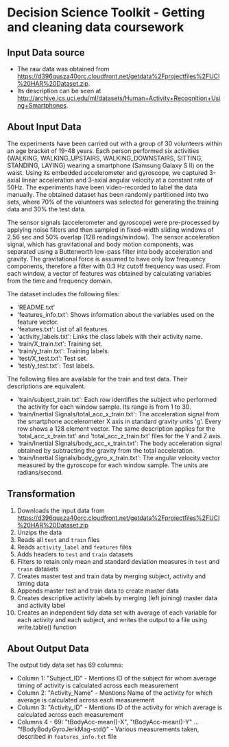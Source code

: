 Decision Science Toolkit - Getting and cleaning data coursework
===============================================================

## Input Data source
* The raw data was obtained from https://d396qusza40orc.cloudfront.net/getdata%2Fprojectfiles%2FUCI%20HAR%20Dataset.zip.
* Its description can be seen at http://archive.ics.uci.edu/ml/datasets/Human+Activity+Recognition+Using+Smartphones.

## About Input Data
The experiments have been carried out with a group of 30 volunteers within an age bracket of 19-48 years. Each person performed six activities (WALKING, WALKING_UPSTAIRS, WALKING_DOWNSTAIRS, SITTING, STANDING, LAYING) wearing a smartphone (Samsung Galaxy S II) on the waist. Using its embedded accelerometer and gyroscope, we captured 3-axial linear acceleration and 3-axial angular velocity at a constant rate of 50Hz. The experiments have been video-recorded to label the data manually. The obtained dataset has been randomly partitioned into two sets, where 70% of the volunteers was selected for generating the training data and 30% the test data.

The sensor signals (accelerometer and gyroscope) were pre-processed by applying noise filters and then sampled in fixed-width sliding windows of 2.56 sec and 50% overlap (128 readings/window). The sensor acceleration signal, which has gravitational and body motion components, was separated using a Butterworth low-pass filter into body acceleration and gravity. The gravitational force is assumed to have only low frequency components, therefore a filter with 0.3 Hz cutoff frequency was used. From each window, a vector of features was obtained by calculating variables from the time and frequency domain.

The dataset includes the following files:

- 'README.txt'
- 'features_info.txt': Shows information about the variables used on the feature vector.
- 'features.txt': List of all features.
- 'activity_labels.txt': Links the class labels with their activity name.
- 'train/X_train.txt': Training set.
- 'train/y_train.txt': Training labels.
- 'test/X_test.txt': Test set.
- 'test/y_test.txt': Test labels.

The following files are available for the train and test data. Their descriptions are equivalent.

- 'train/subject_train.txt': Each row identifies the subject who performed the activity for each window sample. Its range is from 1 to 30.
- 'train/Inertial Signals/total_acc_x_train.txt': The acceleration signal from the smartphone accelerometer X axis in standard gravity units 'g'. Every row shows a 128 element vector. The same description applies for the 'total_acc_x_train.txt' and 'total_acc_z_train.txt' files for the Y and Z axis.
- 'train/Inertial Signals/body_acc_x_train.txt': The body acceleration signal obtained by subtracting the gravity from the total acceleration.
- 'train/Inertial Signals/body_gyro_x_train.txt': The angular velocity vector measured by the gyroscope for each window sample. The units are radians/second.

## Transformation
1. Downloads the input data from https://d396qusza40orc.cloudfront.net/getdata%2Fprojectfiles%2FUCI%20HAR%20Dataset.zip
2. Unzips the data
3. Reads all ```test``` and ```train``` files
4. Reads ```activity_label``` and ```features``` files
5. Adds headers to ```test``` and ```train``` datasets
6. Filters to retain only mean and standard deviation measures in ```test``` and ```train``` datasets
7. Creates master test and train data by merging subject, activity and timing data
8. Appends master test and train data to create master data
9. Creates descriptive activity labels by merging (left joining) master data and activity label
10. Creates an independent tidy data set with average of each variable for each activity and each subject, and writes the output to a file using write.table() function

## About Output Data
The output tidy data set has 69 columns:
* Column 1: "Subject_ID" - Mentions ID of the subject for whom average timing of activity is calculated across each measurement
* Column 2: "Activity_Name" - Mentions Name of the activity for which average is calculated across each measurement
* Column 3: "Activity_ID" - Mentions ID of the activity for which average is calculated across each measurement
* Columns 4 - 69: "tBodyAcc-mean()-X", "tBodyAcc-mean()-Y" ... "fBodyBodyGyroJerkMag-std()" - Various measurements taken, described in ```features_info.txt``` file